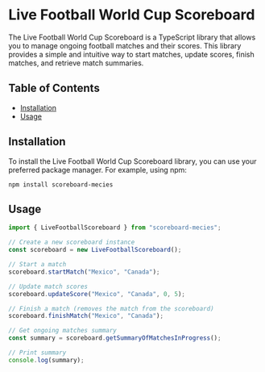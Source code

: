 # Live Football World Cup Scoreboard

The Live Football World Cup Scoreboard is a TypeScript library that allows you to manage ongoing football matches and their scores. This library provides a simple and intuitive way to start matches, update scores, finish matches, and retrieve match summaries.

## Table of Contents

- [Installation](#installation)
- [Usage](#usage)

## Installation

To install the Live Football World Cup Scoreboard library, you can use your preferred package manager. For example, using npm:

`npm install scoreboard-mecies`

## Usage

```typescript
import { LiveFootballScoreboard } from "scoreboard-mecies";

// Create a new scoreboard instance
const scoreboard = new LiveFootballScoreboard();

// Start a match
scoreboard.startMatch("Mexico", "Canada");

// Update match scores
scoreboard.updateScore("Mexico", "Canada", 0, 5);

// Finish a match (removes the match from the scoreboard)
scoreboard.finishMatch("Mexico", "Canada");

// Get ongoing matches summary
const summary = scoreboard.getSummaryOfMatchesInProgress();

// Print summary
console.log(summary);
```
